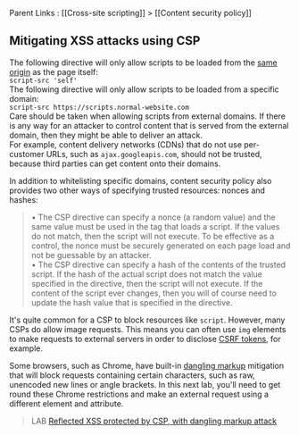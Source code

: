 Parent Links : [[Cross-site scripting]] > [[Content security policy]]    

## Mitigating XSS attacks using CSP

The following directive will only allow scripts to be loaded from the [same origin](https://portswigger.net/web-security/cors/same-origin-policy) as the page itself:  
`script-src 'self'`  
The following directive will only allow scripts to be loaded from a specific domain:  
`script-src https://scripts.normal-website.com  
`  
Care should be taken when allowing scripts from external domains. If there is any way for an attacker to control content that is served from the external domain, then they might be able to deliver an attack.  
For example, content delivery networks (CDNs) that do not use per-customer URLs, such as `ajax.googleapis.com`, should not be trusted, because third parties can get content onto their domains.  
  
In addition to whitelisting specific domains, content security policy also provides two other ways of specifying trusted resources: nonces and hashes:  
>• The CSP directive can specify a nonce (a random value) and the same value must be used in the tag that loads a script. If the values do not match, then the script will not execute. To be effective as a control, the nonce must be securely generated on each page load and not be guessable by an attacker.  
>• The CSP directive can specify a hash of the contents of the trusted script. If the hash of the actual script does not match the value specified in the directive, then the script will not execute. If the content of the script ever changes, then you will of course need to update the hash value that is specified in the directive.  
  
It's quite common for a CSP to block resources like `script`. However, many CSPs do allow image requests. This means you can often use `img` elements to make requests to external servers in order to disclose [CSRF tokens](https://portswigger.net/web-security/csrf/tokens), for example.  
  
Some browsers, such as Chrome, have built-in [dangling markup](https://portswigger.net/web-security/cross-site-scripting/dangling-markup) mitigation that will block requests containing certain characters, such as raw, unencoded new lines or angle brackets. In this next lab, you'll need to get round these Chrome restrictions and make an external request using a different element and attribute.  
  
>LAB [Reflected XSS protected by CSP, with dangling markup attack](https://portswigger.net/web-security/cross-site-scripting/content-security-policy/lab-csp-with-dangling-markup-attack)